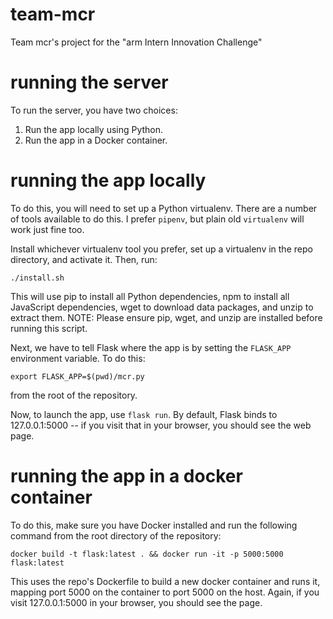 # team-mcr
Team mcr's project for the "arm Intern Innovation Challenge"

# running the server
To run the server, you have two choices:

1. Run the app locally using Python.
2. Run the app in a Docker container.

# running the app locally
To do this, you will need to set up a Python virtualenv. There are a number of tools available to do this. I prefer
`pipenv`, but plain old `virtualenv` will work just fine too.

Install whichever virtualenv tool you prefer, set up a virtualenv in the repo directory, and activate it. Then, run:

`./install.sh`

This will use pip to install all Python dependencies, npm to install all JavaScript dependencies, wget to download data packages, and unzip to extract them.
NOTE: Please ensure pip, wget, and unzip are installed before running this script.

Next, we have to tell Flask where the app is by setting the `FLASK_APP` environment variable. To do this:

`export FLASK_APP=$(pwd)/mcr.py`

from the root of the repository.

Now, to launch the app, use `flask run`. By default, Flask binds to 127.0.0.1:5000 -- if you visit that in your browser,
you should see the web page.

# running the app in a docker container
To do this, make sure you have Docker installed and run the following command from the root directory of the repository:

`docker build -t flask:latest . && docker run -it -p 5000:5000 flask:latest`

This uses the repo's Dockerfile to build a new docker container and runs it, mapping port 5000 on the container to
port 5000 on the host. Again, if you visit 127.0.0.1:5000 in your browser, you should see the page.
